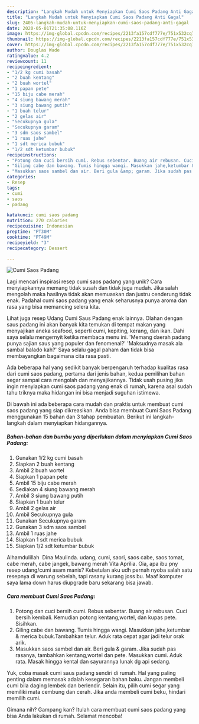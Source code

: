 ```yaml
---
description: "Langkah Mudah untuk Menyiapkan Cumi Saos Padang Anti Gagal"
title: "Langkah Mudah untuk Menyiapkan Cumi Saos Padang Anti Gagal"
slug: 2405-langkah-mudah-untuk-menyiapkan-cumi-saos-padang-anti-gagal
date: 2020-05-01T21:35:08.116Z
image: https://img-global.cpcdn.com/recipes/2213fa157cdf777e/751x532cq70/cumi-saos-padang-foto-resep-utama.jpg
thumbnail: https://img-global.cpcdn.com/recipes/2213fa157cdf777e/751x532cq70/cumi-saos-padang-foto-resep-utama.jpg
cover: https://img-global.cpcdn.com/recipes/2213fa157cdf777e/751x532cq70/cumi-saos-padang-foto-resep-utama.jpg
author: Douglas Wade
ratingvalue: 4.2
reviewcount: 11
recipeingredient:
- "1/2 kg cumi basah"
- "2 buah kentang"
- "2 buah wortel"
- "1 papan pete"
- "15 biju cabe merah"
- "4 siung bawang merah"
- "3 siung bawang putih"
- "1 buah telur"
- "2 gelas air"
- "Secukupnya gula"
- "Secukupnya garam"
- "3 sdm saos sambel"
- "1 ruas jahe"
- "1 sdt merica bubuk"
- "1/2 sdt ketumbar bubuk"
recipeinstructions:
- "Potong dan cuci bersih cumi. Rebus sebentar. Buang air rebusan. Cuci bersih kembali. Kemudian potong kentang,wortel, dan kupas pete. Sisihkan."
- "Giling cabe dan bawang. Tumis hingga wangi. Masukkan jahe,ketumbar &amp; merica bubuk.Tambahkan telur. Aduk rata cepat agar jadi telur orak arik."
- "Masukkan saos sambel dan air. Beri gula &amp; garam. Jika sudah pas rasanya, tambahkan kentang,wortel dan pete. Masukkan cumi. Aduk rata. Masak hingga kental dan sayurannya lunak dg api sedang."
categories:
- Resep
tags:
- cumi
- saos
- padang

katakunci: cumi saos padang 
nutrition: 270 calories
recipecuisine: Indonesian
preptime: "PT30M"
cooktime: "PT49M"
recipeyield: "3"
recipecategory: Dessert

---
```



![Cumi Saos Padang](https://img-global.cpcdn.com/recipes/2213fa157cdf777e/751x532cq70/cumi-saos-padang-foto-resep-utama.jpg)

Lagi mencari inspirasi resep cumi saos padang yang unik? Cara menyiapkannya memang tidak susah dan tidak juga mudah. Jika salah mengolah maka hasilnya tidak akan memuaskan dan justru cenderung tidak enak. Padahal cumi saos padang yang enak seharusnya punya aroma dan rasa yang bisa memancing selera kita.

Lihat juga resep Udang Cumi Saus Padang enak lainnya. Olahan dengan saus padang ini akan banyak kita temukan di tempat makan yang menyajikan aneka seafood, seperti cumi, kepiting, kerang, dan ikan. Dahi saya selalu mengernyit ketika membaca menu ini. &#39;Memang daerah padang punya sajian saus yang populer dan fenomenal?&#39; &#39;Maksudnya masak ala sambal balado kah?&#39; Saya selalu gagal paham dan tidak bisa membayangkan bagaimana cita rasa pasti.

Ada beberapa hal yang sedikit banyak berpengaruh terhadap kualitas rasa dari cumi saos padang, pertama dari jenis bahan, kedua pemilihan bahan segar sampai cara mengolah dan menyajikannya. Tidak usah pusing jika ingin menyiapkan cumi saos padang yang enak di rumah, karena asal sudah tahu triknya maka hidangan ini bisa menjadi suguhan istimewa.


Di bawah ini ada beberapa cara mudah dan praktis untuk membuat cumi saos padang yang siap dikreasikan. Anda bisa membuat Cumi Saos Padang menggunakan 15 bahan dan 3 tahap pembuatan. Berikut ini langkah-langkah dalam menyiapkan hidangannya.

<!--inarticleads1-->

##### Bahan-bahan dan bumbu yang diperlukan dalam menyiapkan Cumi Saos Padang:

1. Gunakan 1/2 kg cumi basah
1. Siapkan 2 buah kentang
1. Ambil 2 buah wortel
1. Siapkan 1 papan pete
1. Ambil 15 biju cabe merah
1. Sediakan 4 siung bawang merah
1. Ambil 3 siung bawang putih
1. Siapkan 1 buah telur
1. Ambil 2 gelas air
1. Ambil Secukupnya gula
1. Gunakan Secukupnya garam
1. Gunakan 3 sdm saos sambel
1. Ambil 1 ruas jahe
1. Siapkan 1 sdt merica bubuk
1. Siapkan 1/2 sdt ketumbar bubuk


Alhamdulillah ️ Dina Maulinda. udang, cumi, saori, saos cabe, saos tomat, cabe merah, cabe jangek, bawang merah Vita Aprilia. Oia, apa ibu pny resep udang/cumi asam manis? Kebetulan aku udh pernah nyoba salah satu resepnya di warung sebelah, tapi rasany kurang joss bu. Maaf komputer saya lama down harus diupgrade baru sekarang bisa jawab. 

<!--inarticleads2-->

##### Cara membuat Cumi Saos Padang:

1. Potong dan cuci bersih cumi. Rebus sebentar. Buang air rebusan. Cuci bersih kembali. Kemudian potong kentang,wortel, dan kupas pete. Sisihkan.
1. Giling cabe dan bawang. Tumis hingga wangi. Masukkan jahe,ketumbar &amp; merica bubuk.Tambahkan telur. Aduk rata cepat agar jadi telur orak arik.
1. Masukkan saos sambel dan air. Beri gula &amp; garam. Jika sudah pas rasanya, tambahkan kentang,wortel dan pete. Masukkan cumi. Aduk rata. Masak hingga kental dan sayurannya lunak dg api sedang.


Yuk, coba masak cumi saus padang sendiri di rumah. Hal yang paling penting dalam memasak adalah kesegaran bahan baku. Jangan membeli cumi bila daging lembek dan berlendir. Selain itu, pilih cumi segar yang memiliki mata cembung dan cerah. Jika anda membeli cumi beku, hindari memilih cumi. 

Gimana nih? Gampang kan? Itulah cara membuat cumi saos padang yang bisa Anda lakukan di rumah. Selamat mencoba!
